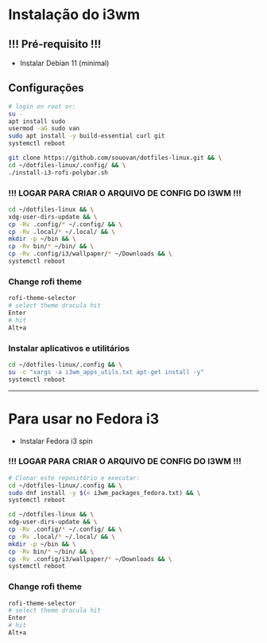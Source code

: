 # Instalação do i3wm

## !!! Pré-requisito !!!

* Instalar Debian 11 (minimal)

## Configurações

```sh
# login on root or:
su -
apt install sudo
usermod -aG sudo van
sudo apt install -y build-essential curl git
systemctl reboot
```

```sh
git clone https://github.com/souovan/dotfiles-linux.git && \
cd ~/dotfiles-linux/.config/ && \
./install-i3-rofi-polybar.sh
```

### !!! LOGAR PARA CRIAR O ARQUIVO DE CONFIG DO I3WM !!!

```sh
cd ~/dotfiles-linux && \
xdg-user-dirs-update && \
cp -Rv .config/* ~/.config/ && \
cp -Rv .local/* ~/.local/ && \
mkdir -p ~/bin && \
cp -Rv bin/* ~/bin/ && \
cp -Rv .config/i3/wallpaper/* ~/Downloads && \
systemctl reboot
```

### Change rofi theme

```sh
rofi-theme-selector
# select theme dracula hit 
Enter
# hit 
Alt+a
```

### Instalar aplicativos e utilitários

```sh
cd ~/dotfiles-linux/.config && \
su -c "xargs -a i3wm_apps_utils.txt apt-get install -y"
systemctl reboot
```

***

# Para usar no Fedora i3

* Instalar Fedora i3 spin

### !!! LOGAR PARA CRIAR O ARQUIVO DE CONFIG DO I3WM !!!

```sh
# Clonar este repositório e executar:
cd ~/dotfiles-linux/.config && \
sudo dnf install -y $(< i3wm_packages_fedora.txt) && \
systemctl reboot
```

```sh
cd ~/dotfiles-linux && \
xdg-user-dirs-update && \
cp -Rv .config/* ~/.config/ && \
cp -Rv .local/* ~/.local/ && \
mkdir -p ~/bin && \
cp -Rv bin/* ~/bin/ && \
cp -Rv .config/i3/wallpaper/* ~/Downloads && \
systemctl reboot
```

### Change rofi theme

```sh
rofi-theme-selector
# select theme dracula hit 
Enter
# hit 
Alt+a
```